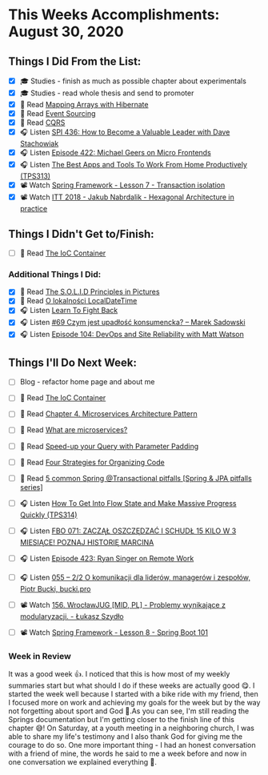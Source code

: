 # This Weeks Accomplishments: August 30, 2020

## Things I Did From the List:

- [x] 🎓 Studies - finish as much as possible chapter about experimentals
- [x] 🎓 Studies - read whole thesis and send to promoter
- [x] 📗 Read [Mapping Arrays with Hibernate](https://thorben-janssen.com/mapping-arrays-with-hibernate/)
- [x] 📗 Read [Event Sourcing](https://martinfowler.com/eaaDev/EventSourcing.html)
- [x] 📗 Read [CQRS](https://martinfowler.com/bliki/CQRS.html)
- [x] 🎧 Listen [SPI 436: How to Become a Valuable Leader with Dave Stachowiak](https://www.smartpassiveincome.com/podcasts/become-valuable-leader-dave-stachowiak/)
- [x] 🎧 Listen [Episode 422: Michael Geers on Micro Frontends](https://www.se-radio.net/2020/08/episode-422-michael-geers-on-micro-frontends/)
- [x] 🎧 Listen [The Best Apps and Tools To Work From Home Productively (TPS313)](https://www.asianefficiency.com/podcast/313-work-from-home/)
- [x] 📽️ Watch [Spring Framework - Lesson 7 - Transaction isolation](https://youtu.be/QzyucYRGRlk)
- [x] 📽️ Watch [ITT 2018 - Jakub Nabrdalik - Hexagonal Architecture in practice](https://youtu.be/sOaS83Ir8Ck)

## Things I Didn't Get to/Finish:

- [ ] 📗 Read [The IoC Container](https://docs.spring.io/spring/docs/current/spring-framework-reference/core.html#beans)

### Additional Things I Did:

- [x] 📗 Read [The S.O.L.I.D Principles in Pictures](https://medium.com/backticks-tildes/the-s-o-l-i-d-principles-in-pictures-b34ce2f1e898)
- [x] 📗 Read [O lokalności LocalDateTime](https://detektywi.it/2020/08/o-lokalnosci-localdatetime/)
- [x] 🎧 Listen [Learn To Fight Back](https://youtu.be/NrugcB4Ocb8)
- [x] 🎧 Listen [#69 Czym jest upadłość konsumencka? – Marek Sadowski](https://generali-investments.pl/contents/display-article/klient-indywidualny/69-czym-jest-upadlosc-konsumencka-marek-sadowski)
- [x] 🎧 Listen [Episode 104: DevOps and Site Reliability with Matt Watson](https://www.programmingthrowdown.com/2020/08/episode-104-devops-and-site-reliability.html)

## Things I'll Do Next Week:

- [ ] Blog - refactor home page and about me
- [ ] 📗 Read [The IoC Container](https://docs.spring.io/spring/docs/current/spring-framework-reference/core.html#beans)
- [ ] 📗 Read [Chapter 4. Microservices Architecture Pattern](https://learning.oreilly.com/library/view/software-architecture-patterns/9781491971437/ch04.html)
- [ ] 📗 Read [What are microservices?](https://microservices.io/index.html)
- [ ] 📗 Read [Speed-up your Query with Parameter Padding](https://thorben-janssen.com/parameter-padding/)
- [ ] 📗 Read [Four Strategies for Organizing Code](https://medium.com/@msandin/strategies-for-organizing-code-2c9d690b6f33)
- [ ] 📗 Read [5 common Spring @Transactional pitfalls [Spring & JPA pitfalls series]](https://codete.com/blog/5-common-spring-transactional-pitfalls/)
- [ ] 🎧 Listen [How To Get Into Flow State and Make Massive Progress Quickly (TPS314)](https://www.asianefficiency.com/podcast/314-flow-state/)
- [ ] 🎧 Listen [FBO 071: ZACZĄŁ OSZCZĘDZAĆ I SCHUDŁ 15 KILO W 3 MIESIĄCE! POZNAJ HISTORIĘ MARCINA](https://marciniwuc.com/fbo-071-zaczal-oszczedzac-i-schudl-15-kilo-w-3-miesiace/)
- [ ] 🎧 Listen [Episode 423: Ryan Singer on Remote Work](https://www.se-radio.net/2020/08/episode-423-ryan-singer-on-remote-work/)
- [ ] 🎧 Listen [055 – 2/2 O komunikacji dla liderów, managerów i zespołów, Piotr Bucki, bucki.pro](https://piotrbucki.pl/055)
- [ ] 📽️ Watch [156. WrocławJUG [MID, PL] - Problemy wynikające z modularyzacji. - Łukasz Szydło](https://youtu.be/JJXmgCx_wh0)
- [ ] 📽️ Watch [Spring Framework - Lesson 8 - Spring Boot 101](https://youtu.be/kVlYg95d_5s)


### Week in Review
It was a good week 👍. I noticed that this is how most of my weekly summaries start but what should I do if these weeks are actually good 😋. I started the week well because I started with a bike ride with my friend, then I focused more on work and achieving my goals for the week but by the way not forgetting about sport and God 👊.As you can see, I'm still reading the Springs documentation but I'm getting closer to the finish line of this chapter 😅! On Saturday, at a youth meeting in a neighboring church, I was able to share my life's testimony and I also thank God for giving me the courage to do so. One more important thing - I had an honest conversation with a friend of mine, the words he said to me a week before and now in one conversation we explained everything 💪.
